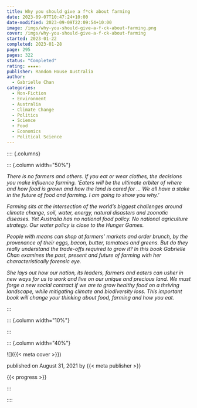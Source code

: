 ```yaml
---
title: Why you should give a f*ck about farming
date: 2023-09-07T10:47:24+10:00
date-modified: 2023-09-09T22:09:54+10:00
image: /imgs/why-you-should-give-a-f-ck-about-farming.png
cover: /imgs/why-you-should-give-a-f-ck-about-farming
started: 2023-01-22
completed: 2023-01-28
page: 295
pages: 322
status: "Completed"
rating: ★★★★☆
publisher: Random House Australia
author:
  - Gabrielle Chan
categories:
  - Non-Fiction
  - Environment
  - Australia
  - Climate Change
  - Politics
  - Science
  - Food
  - Economics
  - Political Science
---
```


:::: {.columns}

::: {.column width="50%"}

_There is no farmers and others. If you eat or wear clothes, the decisions you make influence farming. ‘Eaters will be the ultimate arbiter of where and how food is grown and how the land is cared for ... We all have a stake in the future of food and farming. I am going to show you why.’_

_Farming sits at the intersection of the world’s biggest challenges around climate change, soil, water, energy, natural disasters and zoonotic diseases. Yet Australia has no national food policy. No national agriculture strategy. Our water policy is close to the Hunger Games._

_People with means can shop at farmers’ markets and order brunch, by the provenance of their eggs, bacon, butter, tomatoes and greens. But do they really understand the trade-offs required to grow it? In this book Gabrielle Chan examines the past, present and future of farming with her characteristically forensic eye._

_She lays out how our nation, its leaders, farmers and eaters can usher in new ways for us to work and live on our unique and precious land. We must forge a new social contract if we are to grow healthy food on a thriving landscape, while mitigating climate and biodiversity loss. This important book will change your thinking about food, farming and how you eat._

:::

::: {.column width="10%"}
<!-- empty column to create gap -->
:::

::: {.column width="40%"}

![]({{< meta cover >}})

published on August 31, 2021 by {{< meta publisher >}}

{{< progress >}}

:::

::::
